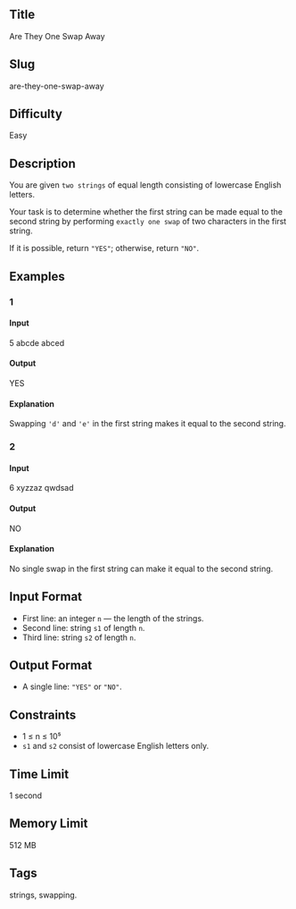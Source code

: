 ## Title

Are They One Swap Away


## Slug

are-they-one-swap-away

## Difficulty

Easy

## Description

You are given `two strings` of equal length consisting of lowercase English letters.  

Your task is to determine whether the first string can be made equal to the second string by performing `exactly one swap` of two characters in the first string.  

If it is possible, return `"YES"`; otherwise, return `"NO"`.


## Examples

### 1

#### Input

5
abcde
abced

#### Output

YES

#### Explanation

Swapping `'d'` and `'e'` in the first string makes it equal to the second string.

### 2

#### Input

6
xyzzaz
qwdsad

#### Output

NO

#### Explanation

No single swap in the first string can make it equal to the second string.

## Input Format  


- First line: an integer `n` — the length of the strings.  
- Second line: string `s1` of length `n`.  
- Third line: string `s2` of length `n`.

## Output Format  

- A single line: `"YES"` or `"NO"`.



## Constraints  

- 1 ≤ n ≤ 10⁵  
- `s1` and `s2` consist of lowercase English letters only.  


## Time Limit

1 second

## Memory Limit

512 MB

## Tags

strings, swapping.
